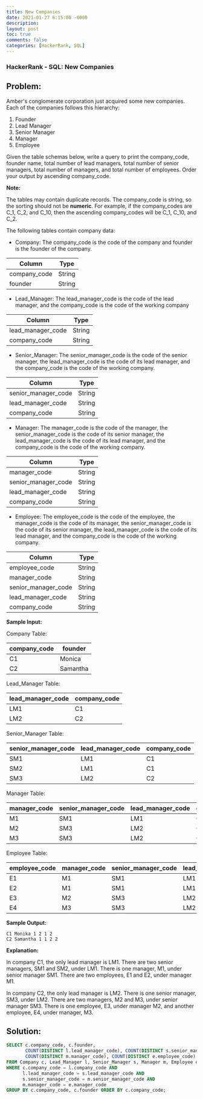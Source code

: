 ```yaml
---
title: New Companies
date: 2021-01-27 6:15:00 -0000
description: 
layout: post
toc: true
comments: false
categories: [HackerRank, SQL]
---
```


### HackerRank - SQL: New Companies

## Problem: 

Amber's conglomerate corporation just acquired some new companies. Each of the companies follows this hierarchy:

1. Founder
1. Lead Manager
1. Senior Manager
1. Manager
1. Employee

Given the table schemas below, write a query to print the company_code, founder name, total number of lead managers, total number of senior managers, total number of managers, and total number of employees. Order your output by ascending company_code.

**Note:**

The tables may contain duplicate records.
The company_code is string, so the sorting should not be **numeric**. For example, if the company_codes are C_1, C_2, and C_10, then the ascending company_codes will be C_1, C_10, and C_2.

The following tables contain company data:

* Company: The company_code is the code of the company and founder is the founder of the company.

| Column | Type |
| ----------- | ----------- |
| company_code | String |
| founder | String |

* Lead_Manager: The lead_manager_code is the code of the lead manager, and the company_code is the code of the working company

| Column | Type |
| ----------- | ----------- |
| lead_manager_code | String |
| company_code | String |

* Senior_Manager: The senior_manager_code is the code of the senior manager, the lead_manager_code is the code of its lead manager, and the company_code is the code of the working company.

| Column | Type |
| ----------- | ----------- |
| senior_manager_code | String |
| lead_manager_code | String |
| company_code | String |

* Manager: The manager_code is the code of the manager, the senior_manager_code is the code of its senior manager, the lead_manager_code is the code of its lead manager, and the company_code is the code of the working company.

| Column | Type |
| ----------- | ----------- |
| manager_code | String |
| senior_manager_code | String |
| lead_manager_code | String |
| company_code | String |

* Employee: The employee_code is the code of the employee, the manager_code is the code of its manager, the senior_manager_code is the code of its senior manager, the lead_manager_code is the code of its lead manager, and the company_code is the code of the working company.

| Column | Type |
| ----------- | ----------- |
| employee_code | String |
| manager_code | String |
| senior_manager_code | String |
| lead_manager_code | String |
| company_code | String |

**Sample Input:**

Company Table:

| company_code | founder |
| ----------- | ----------- |
| C1 | Monica |
| C2 | Samantha |

Lead_Manager Table:

| lead_manager_code | company_code | 
| ----------- | ----------- | 
| LM1 | C1 | 
| LM2 | C2 | 

Senior_Manager Table:

| senior_manager_code | lead_manager_code | company_code |
| ----------- | ----------- | ----------- | 
| SM1 | LM1 | C1 | 
| SM2 | LM1 | C1 |
| SM3 | LM2 | C2 |

Manager Table:

| manager_code | senior_manager_code | lead_manager_code | company_code |
| ----------- | ----------- | ----------- | ----------- | 
| M1 | SM1 | LM1 | C1 | 
| M2 | SM3 | LM2 | C2 |
| M3 | SM3 | LM2 | C2 |

Employee Table:

| employee_code | manager_code | senior_manager_code | lead_manager_code | company_code |
| ----------- | ----------- | ----------- | ----------- | ----------- |  
| E1 | M1 | SM1 | LM1 | C1 | 
| E2 | M1 | SM1 | LM1 | C1 |
| E3 | M2 | SM3 | LM2 | C2 |
| E4 | M3 | SM3 | LM2 | C2 |


**Sample Output:**

```
C1 Monika 1 2 1 2
C2 Samantha 1 1 2 2
```

**Explanation:**

In company C1, the only lead manager is LM1. There are two senior managers, SM1 and SM2, under LM1. There is one manager, M1, under senior manager SM1. There are two employees, E1 and E2, under manager M1.

In company C2, the only lead manager is LM2. There is one senior manager, SM3, under LM2. There are two managers, M2 and M3, under senior manager SM3. There is one employee, E3, under manager M2, and another employee, E4, under manager, M3.

## Solution:

```sql
SELECT c.company_code, c.founder, 
       COUNT(DISTINCT l.lead_manager_code), COUNT(DISTINCT s.senior_manager_code),
       COUNT(DISTINCT m.manager_code), COUNT(DISTINCT e.employee_code)
FROM Company c, Lead_Manager l, Senior_Manager s, Manager m, Employee e
WHERE c.company_code = l.company_code AND 
      l.lead_manager_code = s.lead_manager_code AND
      s.senior_manager_code = m.senior_manager_code AND
      m.manager_code = e.manager_code
GROUP BY c.company_code, c.founder ORDER BY c.company_code;
```
